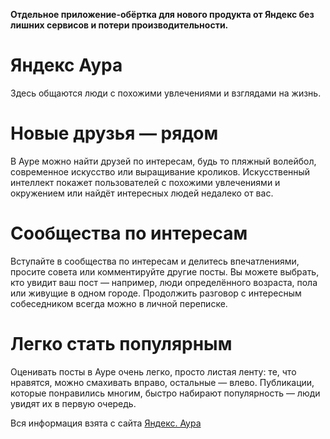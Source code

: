 **Отдельное приложение-обёртка для нового продукта от Яндекс без лишних сервисов и потери производительности.**


# Яндекс Аура
Здесь общаются люди с похожими увлечениями и взглядами на жизнь.

# Новые друзья — рядом
В Ауре можно найти друзей по интересам, будь то пляжный волейбол, современное искусство или выращивание кроликов. Искусственный интеллект покажет пользователей с похожими увлечениями и окружением или найдёт интересных людей недалеко от вас.

# Сообщества по интересам
Вступайте в сообщества по интересам и делитесь впечатлениями, просите совета или комментируйте другие посты. Вы можете выбрать, кто увидит ваш пост — например, люди определённого возраста, пола или живущие в одном городе. Продолжить разговор с интересным собеседником всегда можно в личной переписке.

# Легко стать популярным
Оценивать посты в Ауре очень легко, просто листая ленту: те, что нравятся, можно смахивать вправо, остальные — влево. Публикации, которые понравились многим, быстро набирают популярность — люди увидят их в первую очередь.

Вся информация взята с сайта [Яндекс. Аура](https://yandex.ru/aura/promo/)
